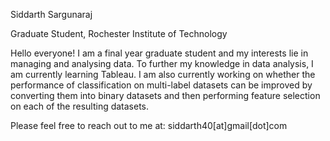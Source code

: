 <!--
### Hi there 👋


**siddarthsargunaraj/siddarthsargunaraj** is a ✨ _special_ ✨ repository because its `README.md` (this file) appears on your GitHub profile.

Here are some ideas to get you started:

- 🔭 I’m currently working on ...
- 🌱 I’m currently learning ...
- 👯 I’m looking to collaborate on ...
- 🤔 I’m looking for help with ...
- 💬 Ask me about ...
- 📫 How to reach me: ...
- 😄 Pronouns: ...
- ⚡ Fun fact: ...
-->
Siddarth Sargunaraj

Graduate Student, Rochester Institute of Technology

Hello everyone!
I am a final year graduate student and my interests lie in managing and analysing data. To further my knowledge in data analysis, 
I am currently learning Tableau. I am also currently working on whether the performance of classification on multi-label datasets can be 
improved by converting them into binary datasets and then performing feature selection on each of the resulting datasets.

Please feel free to reach out to me at: siddarth40[at]gmail[dot]com
